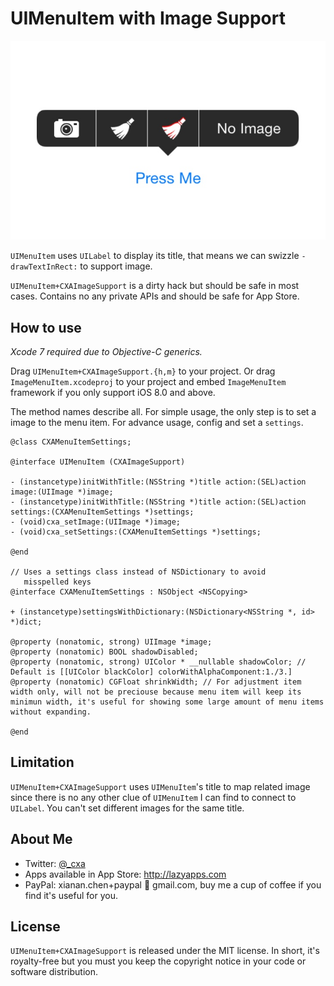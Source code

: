# UIMenuItem with Image Support

![screenshot of UIMenuItem with image](screenshot.jpg)

`UIMenuItem` uses `UILabel` to display its title, that means we can swizzle `-drawTextInRect:` to support image.

`UIMenuItem+CXAImageSupport` is a dirty hack but should be safe in most cases. Contains no any private APIs and should be safe for App Store.

## How to use

*Xcode 7 required due to Objective-C generics.*

Drag `UIMenuItem+CXAImageSupport.{h,m}` to your project. Or drag `ImageMenuItem.xcodeproj` to your project and embed `ImageMenuItem` framework if you only support iOS 8.0 and above.

The method names describe all. For simple usage, the only step is to set a image to the menu item. For advance usage, config and set a `settings`.

    @class CXAMenuItemSettings;
    
    @interface UIMenuItem (CXAImageSupport)
    
    - (instancetype)initWithTitle:(NSString *)title action:(SEL)action image:(UIImage *)image;
    - (instancetype)initWithTitle:(NSString *)title action:(SEL)action settings:(CXAMenuItemSettings *)settings;
    - (void)cxa_setImage:(UIImage *)image;
    - (void)cxa_setSettings:(CXAMenuItemSettings *)settings;
    
    @end
    
    // Uses a settings class instead of NSDictionary to avoid
       misspelled keys
    @interface CXAMenuItemSettings : NSObject <NSCopying>

    + (instancetype)settingsWithDictionary:(NSDictionary<NSString *, id> *)dict;
    
    @property (nonatomic, strong) UIImage *image;
    @property (nonatomic) BOOL shadowDisabled;
    @property (nonatomic, strong) UIColor * __nullable shadowColor; // Default is [[UIColor blackColor] colorWithAlphaComponent:1./3.]
    @property (nonatomic) CGFloat shrinkWidth; // For adjustment item width only, will not be preciouse because menu item will keep its minimun width, it's useful for showing some large amount of menu items without expanding.
    
    @end
    
## Limitation

`UIMenuItem+CXAImageSupport` uses `UIMenuItem`'s title to map related image since there is no any other clue of `UIMenuItem` I can find to connect to `UILabel`. You can't set different images for the same title.

## About Me

* Twitter: [@_cxa](https://twitter.com/_cxa)
* Apps available in App Store: <http://lazyapps.com>
* PayPal: xianan.chen+paypal 📧 gmail.com, buy me a cup of coffee if you find it's useful for you.

## License

`UIMenuItem+CXAImageSupport` is released under the MIT license. In short, it's royalty-free but you must you keep the copyright notice in your code or software distribution.
